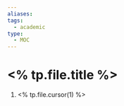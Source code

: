 ```yaml
---
aliases: 
tags:
  - academic
type:
  - MOC
---
```

# <% tp.file.title %>

1. <% tp.file.cursor(1) %>
